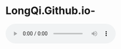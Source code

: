 # LongQi.Github.io-
<audio controls autoplay="autoplay" loop="loop">
<source src="http://music.163.com/song/media/outer/url?id=35778040.mp3" type="audio/mpeg" />
</audio> 
